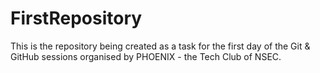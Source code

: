 # FirstRepository
This is the repository being created as a task for the first day of the Git &amp; GitHub sessions organised by PHOENIX - the Tech Club of NSEC.
